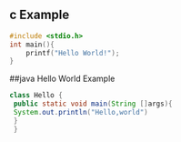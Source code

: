 

## c Example
```c
#include <stdio.h>
int main(){
    printf("Hello World!");
}
```


##java Hello World Example

```java
class Hello {
 public static void main(String []args){
 System.out.println("Hello,world")
 }
 }

